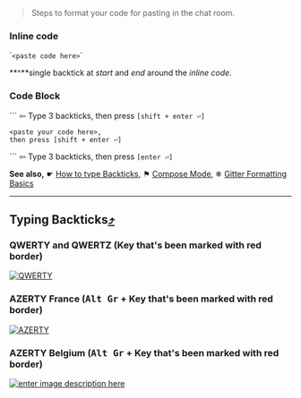 > Steps to format your code for pasting in the chat room.

### Inline code
\``<paste code here>`\`

**^**single backtick at *start* and *end* around the *inline code*.

### Code Block
\`\`\` ⇦ Type 3 backticks, then press `[shift + enter ⏎]`

    <paste your code here>,
    then press [shift + enter ⏎]

\`\`\` ⇦ Type 3 backticks, then press `[enter ⏎]`

**See also,** ☛ [How to type Backticks](https://github.com/FreeCodeCamp/freecodecamp/wiki/code-formatting#typing-backticks), ⚑ [Compose Mode](https://gitter.zendesk.com/hc/en-us/articles/201302311-Compose-mode), ❄ [Gitter Formatting Basics](https://gitter.zendesk.com/hc/en-us/articles/200176682-Markdown-basics)

***

## Typing Backticks[⤴](http://superuser.com/a/254077/122424)
### QWERTY and QWERTZ (Key that's been marked with red border)

[![QWERTY][2]][3]

### AZERTY France (<kbd>Alt Gr</kbd> + Key that's been marked with red border)

[![AZERTY][4]][5]

### AZERTY Belgium (<kbd>Alt Gr</kbd> + Key that's been marked with red border)

[![enter image description here][6]][7]


  [1]: http://en.wikipedia.org/wiki/Dead_key
  [2]: http://i.stack.imgur.com/TOn1U.png
  [3]: http://i.stack.imgur.com/TOn1U.png
  [4]: http://i.stack.imgur.com/BTBIE.png
  [5]: http://i.stack.imgur.com/BTBIE.png
  [6]: http://i.stack.imgur.com/9o9hM.png
  [7]: http://i.stack.imgur.com/9o9hM.png